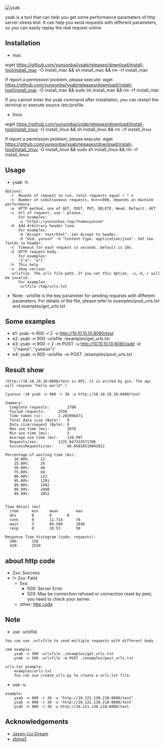 
![ysab](https://github.com/yunsonbai/ysab/blob/master/ysab2.jpeg)

ysab is a tool that can help you get some performance parameters of http server stress test.
It can help you send requests with different parameters, so you can easily replay the real request online.

## Installation
* mac

wget https://github.com/yunsonbai/ysab/releases/download/install-tool/install_mac -O install_mac && sh install_mac && rm -rf install_mac

If report a permission problem, please execute:
wget https://github.com/yunsonbai/ysab/releases/download/install-tool/install_mac -O install_mac && sudo sh install_mac && rm -rf install_mac

If you cannot enter the ysab command after installation, you can restart the terminal or execute source /etc/profile.

* linux

wget https://github.com/yunsonbai/ysab/releases/download/install-tool/install_linux -O install_linux && sh install_linux && rm -rf install_linux

If report a permission problem, please execute:
wget https://github.com/yunsonbai/ysab/releases/download/install-tool/install_linux -O install_linux && sudo sh install_linux && rm -rf install_linux

## Usage
* ysab -h

```
Options:
  -r  Rounds of request to run, total requests equal r * n
  -n  Number of simultaneous requests, 0<n<=900, depends on machine performance.
  -m  HTTP method, one of GET, POST, PUT, DELETE, Head. Default: GET
  -u  Url of request, use " please.
      For examples: 
      -u 'https://yunsonbai.top/?name=yunson'
  -H  Add Arbitrary header line.
      For examples:
      -H "Accept: text/html". Set Accept to header.
      -H "Uid: yunson" -H "Content-Type: application/json". Set two fields to header.
  -t  Timeout for each request in seconds. Default is 10s.
  -d  HTTP request body. 
      For examples:
      '{"a": "a"}'
  -h  This help
  -v  Show verison
  -urlsfile  The urls file path. If you set this Option, -u,-d,-r will be invalid.
      For examples:
      -urlfile /tmp/urls.txt
```

* Note: -urlsfile is the key parameter for sending requests with different parameters. For details of the file, please refer to examples/post_urls.txt and examples/get_urls.txt

## Some examples
* e1: ysab -n 900 -r 2 -u http://10.10.10.10:8080/test
* e2: ysab -n 900 -urlsfile ./examples/get_urls.txt
* e3: ysab -n 900 -r 2 -m POST -u http://10.10.10.10:8080/add -d '{"name": "yunson"}'
* e4: ysab -n 900 -urlsfile -m POST ./examples/post_urls.txt

## Result show
```
(http://10.10.10.10:8080/test is API, it is writed by gin. The api will respone "hello world".)

[yunson ~]# ysab -n 900 -r 30 -u http://10.10.10.10:8080/test

Summary:
  Complete requests:		2700
  Failed requests:		2550
  Time taken (s):		2.203996471
  Total data size (Byte):	0
  Data size/request (Byte):	0
  Max use time (ms):		2076
  Min use time (ms):		3
  Average use time (ms):	139.997
  Requests/sec:			1225.047333571706
  SuccessRequests/sec:		68.05818519842812

Percentage of waiting time (ms):
    10.00%:		12
    25.00%:		26
    50.00%:		46
    75.00%:		69
    90.00%:		122
    95.00%:		1291
    99.00%:		1992
    99.90%:		2040
    99.99%:		2052


Time detail (ms)
  item		min		mean		max
  dns		0		0		0
  conn		0		11.714		78
  wait		3		69.509		1010
  resp		0		10.53		50

Response Time histogram (code: requests):
  200:		150
  429:		2550
```

## about http code
* 2xx: Success
* != 2xx: Faild
    * 5xx:
        * 500: Server Error
        * 503: May be connection refused or connection reset by peer, you need to check your server.
    * other: [http code](https://en.wikipedia.org/wiki/List_of_HTTP_status_codes)

## Note
* use -urlsfile
```
You can use -urlsfile to send multiple requests with different body.

cmd example:
	ysab -n 500 -urlsfile ./examples/get_urls.txt
    ysab -n 500 -urlsfile -m POST ./examples/post_urls.txt

urls.txt example:
	examples/urls.txt
	You can use create_urls.py to create a urls.txt file.
```

* use -u
```
example:
    ysab -n 900 -r 30 -u "http://10.121.130.218:8080/test"
    ysab -n 900 -r 30 -u 'http://10.121.130.218:8080/test'
    ysab -n 900 -r 30 -u http://10.121.130.218:8080/test

```

## Acknowledgements
* [Jason-Liu-Dream](https://github.com/Jason-Liu-Dream)
* [zbing3](https://github.com/zbing3)
